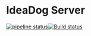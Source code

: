 # IdeaDog Server
[![pipeline status](https://gitlab.com/Ostoyae/ideadog-server/badges/master/pipeline.svg)](https://gitlab.com/Ostoyae/ideadog-server/commits/master)[![Build status](https://ci.appveyor.com/api/projects/status/jramqn9wwm2qk13j/branch/master?svg=true)](https://ci.appveyor.com/project/Ostoyae/ideadog-server/branch/master)
